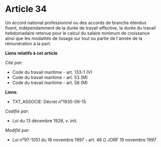 # Article 34

Un accord national professionnel ou des accords de branche étendus fixent, indépendamment de la durée de travail effective,
la durée du travail hebdomadaire retenue pour le calcul du salaire minimum de croissance ainsi que les modalités de lissage
sur tout ou partie de l'année de la rémunération à la part.

**Liens relatifs à cet article**

_Cité par_:

  - Code du travail maritime - art. 133-1 (V)
  - Code du travail maritime - art. 53 (M)
  - Code du travail maritime - art. 58 (M)

**Liens**:

  - TXT_ASSOCIE: Décret n°1935-06-15

_Codifié par_:

  - Loi du 13 décembre 1926, v. init.

_Modifié par_:

  - Loi n°97-1051 du 18 novembre 1997 - art. 46 () JORF 19 novembre 1997
